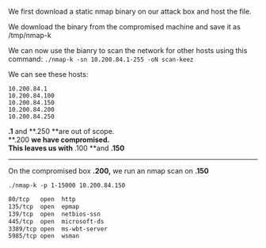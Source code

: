 
We first download a static nmap binary on our attack box and host the file.

We download the binary from the compromised machine and save it as /tmp/nmap-k

We can now use the bianry to scan the network for other hosts using this command:
`./nmap-k -sn 10.200.84.1-255 -oN scan-keez`

We can see these hosts:
```
10.200.84.1
10.200.84.100
10.200.84.150
10.200.84.200
10.200.84.250
```

**.1** and **.250 **are out of scope. \
**.200 **we have compromised.\
This leaves us with** .100 **and **.150**

---

On the compromised box **.200,** we run an nmap scan on **.150**

`./nmap-k -p 1-15000 10.200.84.150`


```bash
80/tcp   open  http
135/tcp  open  epmap
139/tcp  open  netbios-ssn
445/tcp  open  microsoft-ds
3389/tcp open  ms-wbt-server
5985/tcp open  wsman
```
